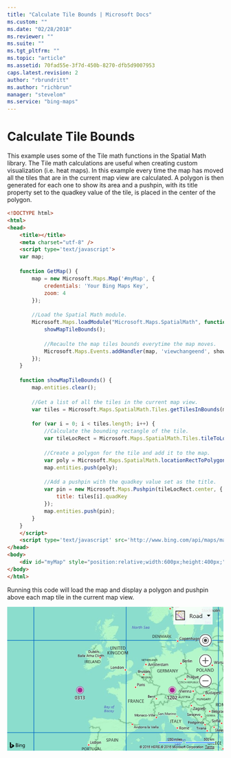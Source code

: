 ```yaml
---
title: "Calculate Tile Bounds | Microsoft Docs"
ms.custom: ""
ms.date: "02/28/2018"
ms.reviewer: ""
ms.suite: ""
ms.tgt_pltfrm: ""
ms.topic: "article"
ms.assetid: 70fad55e-3f7d-450b-8270-dfb5d9007953
caps.latest.revision: 2
author: "rbrundritt"
ms.author: "richbrun"
manager: "stevelom"
ms.service: "bing-maps"
---
```


# Calculate Tile Bounds

This example uses some of the Tile math functions in the Spatial Math library. The Tile math calculations are useful when creating custom visualization (i.e. heat maps). In this example every time the map has moved all the tiles that are in the current map view are calculated. A polygon is then generated for each one to show its area and a pushpin, with its title property set to the quadkey value of the tile, is placed in the center of the polygon.

```html
<!DOCTYPE html>
<html>
<head>
    <title></title>
    <meta charset="utf-8" />
	<script type='text/javascript'>
    var map;

    function GetMap() {
        map = new Microsoft.Maps.Map('#myMap', {
            credentials: 'Your Bing Maps Key',
            zoom: 4
        });

        //Load the Spatial Math module.
        Microsoft.Maps.loadModule("Microsoft.Maps.SpatialMath", function () {
            showMapTileBounds();

            //Recaulte the map tiles bounds everytime the map moves.
            Microsoft.Maps.Events.addHandler(map, 'viewchangeend', showMapTileBounds);
        });
    }

    function showMapTileBounds() {
        map.entities.clear();

        //Get a list of all the tiles in the current map view.
        var tiles = Microsoft.Maps.SpatialMath.Tiles.getTilesInBounds(map.getBounds(), map.getZoom());

        for (var i = 0; i < tiles.length; i++) {
            //Calculate the bounding rectangle of the tile.
            var tileLocRect = Microsoft.Maps.SpatialMath.Tiles.tileToLocationRect(tiles[i]);

            //Create a polygon for the tile and add it to the map.
            var poly = Microsoft.Maps.SpatialMath.locationRectToPolygon(tileLocRect);
            map.entities.push(poly);

            //Add a pushpin with the quadkey value set as the title. 
            var pin = new Microsoft.Maps.Pushpin(tileLocRect.center, {
                title: tiles[i].quadKey
            });
            map.entities.push(pin);
        }
    }
    </script>
    <script type='text/javascript' src='http://www.bing.com/api/maps/mapcontrol?callback=GetMap' async defer></script>
</head>
<body>
    <div id="myMap" style="position:relative;width:600px;height:400px;"></div>
</body>
</html>
```

Running this code will load the map and display a polygon and pushpin above each map tile in the current map view.

![BMV8_TileBoundsExample](../../media/bmv8-tileboundsexample.PNG)
